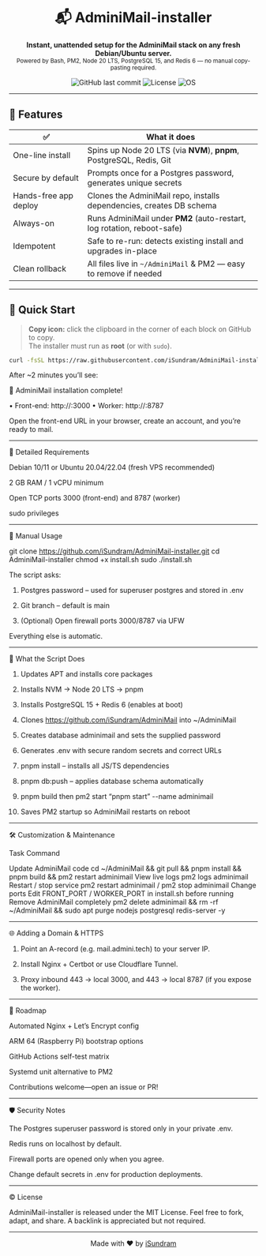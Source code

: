 <!-- TITLE & BADGES -->
<h1 align="center">📬 AdminiMail-installer</h1>
<p align="center">
  <b>Instant, unattended setup for the AdminiMail stack on any fresh Debian/Ubuntu server.</b><br>
  <sub>Powered by Bash, PM2, Node 20 LTS, PostgreSQL 15, and Redis 6 — no manual copy-pasting required.</sub>
</p>

<p align="center">
  <img alt="GitHub last commit" src="https://img.shields.io/github/last-commit/iSundram/AdminiMail-installer?color=brightgreen">
  <img alt="License" src="https://img.shields.io/github/license/iSundram/AdminiMail-installer">
  <img alt="OS" src="https://img.shields.io/badge/platform-Debian%20%7C%20Ubuntu-blue">
</p>

---

## 🌟 Features

| ✅ | What it does |
|----|--------------|
| One-line install | Spins up Node 20 LTS (via **NVM**), **pnpm**, PostgreSQL, Redis, Git | 
| Secure by default | Prompts once for a Postgres password, generates unique secrets |
| Hands-free app deploy | Clones the AdminiMail repo, installs dependencies, creates DB schema |
| Always-on | Runs AdminiMail under **PM2** (auto-restart, log rotation, reboot-safe) |
| Idempotent | Safe to re-run: detects existing install and upgrades in-place |
| Clean rollback | All files live in `~/AdminiMail` & PM2 — easy to remove if needed |

---

## 🚀 Quick Start

> **Copy icon:** click the clipboard in the corner of each block on GitHub to copy.<br>
> The installer must run as **root** (or with `sudo`).

```bash
curl -fsSL https://raw.githubusercontent.com/iSundram/AdminiMail-installer/main/install.sh | sudo bash
```
After ~2 minutes you’ll see:

🎉  AdminiMail installation complete!

• Front-end:  http://<server-ip>:3000
• Worker:     http://<server-ip>:8787

Open the front-end URL in your browser, create an account, and you’re ready to mail.


---

📝 Detailed Requirements

Debian 10/11 or Ubuntu 20.04/22.04 (fresh VPS recommended)

2 GB RAM / 1 vCPU minimum

Open TCP ports 3000 (front-end) and 8787 (worker)

sudo privileges



---

🔧 Manual Usage

git clone https://github.com/iSundram/AdminiMail-installer.git
cd AdminiMail-installer
chmod +x install.sh
sudo ./install.sh

The script asks:

1. Postgres password – used for superuser postgres and stored in .env


2. Git branch – default is main


3. (Optional) Open firewall ports 3000/8787 via UFW



Everything else is automatic.


---

📂 What the Script Does

1. Updates APT and installs core packages


2. Installs NVM → Node 20 LTS → pnpm


3. Installs PostgreSQL 15 + Redis 6 (enables at boot)


4. Clones https://github.com/iSundram/AdminiMail into ~/AdminiMail


5. Creates database adminimail and sets the supplied password


6. Generates .env with secure random secrets and correct URLs


7. pnpm install – installs all JS/TS dependencies


8. pnpm db:push – applies database schema automatically


9. pnpm build then pm2 start “pnpm start” --name adminimail


10. Saves PM2 startup so AdminiMail restarts on reboot




---

🛠  Customization & Maintenance

Task	Command

Update AdminiMail code	cd ~/AdminiMail && git pull && pnpm install && pnpm build && pm2 restart adminimail
View live logs	pm2 logs adminimail
Restart / stop service	pm2 restart adminimail / pm2 stop adminimail
Change ports	Edit FRONT_PORT / WORKER_PORT in install.sh before running
Remove AdminiMail completely	pm2 delete adminimail && rm -rf ~/AdminiMail && sudo apt purge nodejs postgresql redis-server -y



---

🌐 Adding a Domain & HTTPS

1. Point an A-record (e.g. mail.admini.tech) to your server IP.


2. Install Nginx + Certbot or use Cloudflare Tunnel.


3. Proxy inbound 443 → local 3000, and 443 → local 8787 (if you expose the worker).




---

🧩 Roadmap

Automated Nginx + Let’s Encrypt config

ARM 64 (Raspberry Pi) bootstrap options

GitHub Actions self-test matrix

Systemd unit alternative to PM2


Contributions welcome—open an issue or PR!


---

🛡  Security Notes

The Postgres superuser password is stored only in your private .env.

Redis runs on localhost by default.

Firewall ports are opened only when you agree.

Change default secrets in .env for production deployments.



---

© License

AdminiMail-installer is released under the MIT License.
Feel free to fork, adapt, and share. A backlink is appreciated but not required.


---

<p align="center">
  Made with ❤️  by <a href="https://github.com/iSundram">iSundram</a>
</p>

